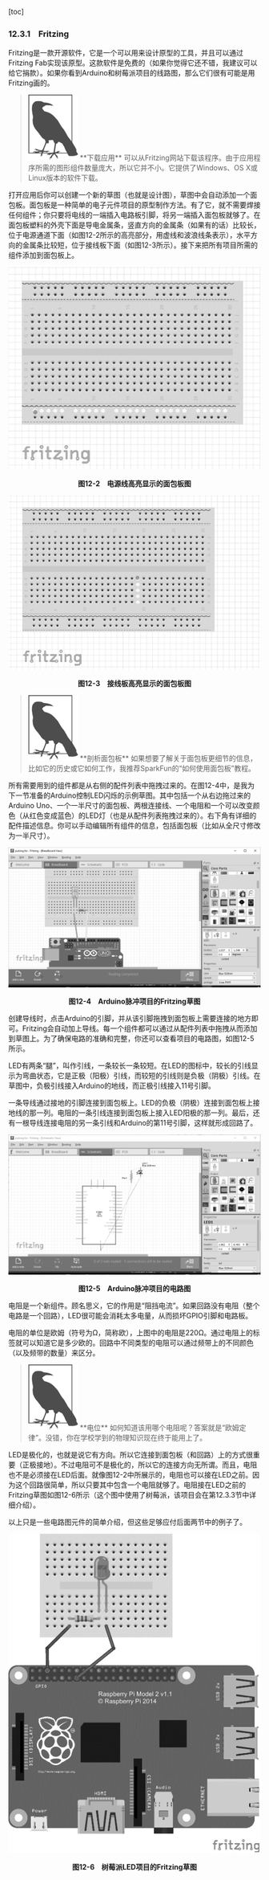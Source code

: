 [toc]

### 12.3.1　Fritzing

Fritzing是一款开源软件，它是一个可以用来设计原型的工具，并且可以通过Fritzing Fab实现该原型。这款软件是免费的（如果你觉得它还不错，我建议可以给它捐款）。如果你看到Arduino和树莓派项目的线路图，那么它们很有可能是用Fritzing画的。

> <img class="my_markdown" src="./images/120.png" style="width:99px;  height: 131px; " width="10%"/>
> **下载应用**
> 可以从Fritzing网站下载该程序。由于应用程序所需的图形组件数量庞大，所以它并不小。它提供了Windows、OS X或Linux版本的软件下载。

打开应用后你可以创建一个新的草图（也就是设计图），草图中会自动添加一个面包板。面包板是一种简单的电子元件项目的原型制作方法。有了它，就不需要焊接任何组件；你只要将电线的一端插入电路板引脚，将另一端插入面包板就够了。在面包板塑料的外壳下面是导电金属条，竖直方向的金属条（如果有的话）比较长，位于电源通道下面（如图12-2所示的高亮部分，用虚线和波浪线条表示），水平方向的金属条比较短，位于接线板下面（如图12-3所示）。接下来把所有项目所需的组件添加到面包板上。

![121.png](./images/121.png)
<center class="my_markdown"><b class="my_markdown">图12-2　电源线高亮显示的面包板图</b></center>

![122.png](./images/122.png)
<center class="my_markdown"><b class="my_markdown">图12-3　接线板高亮显示的面包板图</b></center>

> <img class="my_markdown" src="./images/123.png" style="width:99px;  height: 131px; " width="10%"/>
> **剖析面包板**
> 如果想要了解关于面包板更细节的信息，比如它的历史或它如何工作，我推荐SparkFun的“如何使用面包板”教程。

所有需要用到的组件都是从右侧的配件列表中拖拽过来的。在图12-4中，是我为下一节准备的Arduino控制LED闪烁的示例草图。其中包括一个从右边拖过来的Arduino Uno、一个一半尺寸的面包板、两根连接线、一个电阻和一个可以改变颜色（从红色变成蓝色）的LED灯（也是从配件列表拖拽过来的）。右下角有详细的配件描述信息。你可以手动编辑所有组件的信息，包括面包板（比如从全尺寸修改为一半尺寸）。

![124.png](./images/124.png)
<center class="my_markdown"><b class="my_markdown">图12-4　Arduino脉冲项目的Fritzing草图</b></center>

创建导线时，点击Arduino的引脚，并从该引脚拖拽到面包板上需要连接的地方即可。Fritzing会自动加上导线。每一个组件都可以通过从配件列表中拖拽从而添加到草图上。为了确保电路的准确和完整，你还可以查看项目的电路图，如图12-5所示。

LED有两条“腿”，叫作引线，一条较长一条较短。在LED的图标中，较长的引线显示为弯曲状态，它是正极（阳极）引线，而较短的引线则是负极（阴极）引线。在草图中，负极引线接入Arduino的地线，而正极引线接入11号引脚。

一条导线通过接地的引脚连接到面包板上。LED的负极（阴极）连接到面包板上接地线的那一列。电阻的一条引线连接到面包板上接入LED阳极的那一列。最后，还有一根导线连接电阻的另一条引线和Arduino的第11号引脚，这样就形成回路了。

![125.png](./images/125.png)
<center class="my_markdown"><b class="my_markdown">图12-5　Arduino脉冲项目的电路图</b></center>

电阻是一个新组件。顾名思义，它的作用是“阻挡电流”。如果回路没有电阻（整个电路是一个回路），LED很可能会消耗太多电量，从而损坏GPIO引脚和电路板。

电阻的单位是欧姆（符号为Ω，简称欧），上图中的电阻是220Ω。通过电阻上的标签就可以知道它是多少欧的。回路中不同类型的电阻可以通过频带上的不同颜色（以及频带的数量）来区分。

> <img class="my_markdown" src="./images/126.png" style="width:99px;  height: 131px; " width="10%"/>
> **电位**
> 如何知道该用哪个电阻呢？答案就是“欧姆定律”。没错，你在学校学到的物理知识现在终于能用上了。

LED是极化的，也就是说它有方向。所以它连接到面包板（和回路）上的方式很重要（正极接地）。不过电阻可不是极化的，所以它的连接方向无所谓。而且，电阻也不是必须接在LED后面。就像图12-2中所展示的，电阻也可以接在LED之前。因为这个回路很简单，所以只要其中包含一个电阻就够了。电阻接在LED之前的Fritzing草图如图12-6所示（这个图中使用了树莓派，该项目会在第12.3.3节中详细介绍）。

以上只是一些电路图元件的简单介绍，但这些足够应付后面两节中的例子了。

![127.png](./images/127.png)
<center class="my_markdown"><b class="my_markdown">图12-6　树莓派LED项目的Fritzing草图</b></center>

